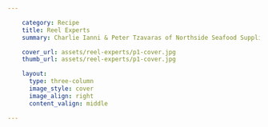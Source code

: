 ```yaml
---

    category: Recipe
    title: Reel Experts
    summary: Charlie Ianni & Peter Tzavaras of Northside Seafood Supplies

    cover_url: assets/reel-experts/p1-cover.jpg
    thumb_url: assets/reel-experts/p1-cover.jpg

    layout:
      type: three-column
      image_style: cover
      image_align: right
      content_valign: middle

---
```

